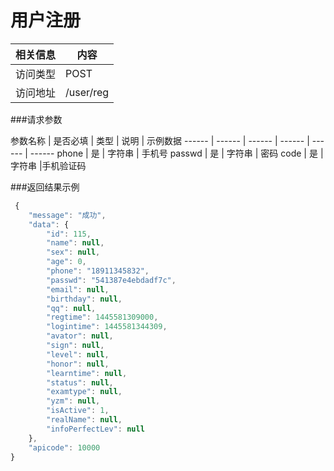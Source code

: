 
# 用户注册
 相关信息 | 内容
 ------ | ------
 访问类型 | POST
 访问地址 | /user/reg

###请求参数

 参数名称 | 是否必填 | 类型 | 说明 | 示例数据
 ------ | ------ | ------ | ------ | ------ | ------
 phone | 是 | 字符串 | 手机号
 passwd | 是 | 字符串 | 密码
 code   | 是 |字符串  |手机验证码

###返回结果示例

```javascript
 {
    "message": "成功",
    "data": {
        "id": 115,
        "name": null,
        "sex": null,
        "age": 0,
        "phone": "18911345832",
        "passwd": "541387e4ebdadf7c",
        "email": null,
        "birthday": null,
        "qq": null,
        "regtime": 1445581309000,
        "logintime": 1445581344309,
        "avator": null,
        "sign": null,
        "level": null,
        "honor": null,
        "learntime": null,
        "status": null,
        "examtype": null,
        "yzm": null,
        "isActive": 1,
        "realName": null,
        "infoPerfectLev": null
    },
    "apicode": 10000
}



```
